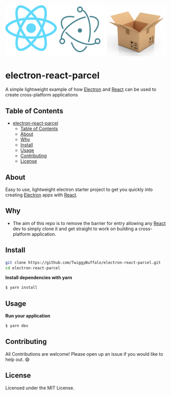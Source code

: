 <img src="src/banner.png" alt="electron-react-parcel">

# electron-react-parcel
A simple lightweight example of how [Electron](https://electronjs.org/) and [React](https://recatjs.org/) can be used to create cross-platform applications

## Table of Contents

- [electron-react-parcel](#electron-react-parcel)
  - [Table of Contents](#table-of-contents)
  - [About](#about)
  - [Why](#why)
  - [Install](#install)
  - [Usage](#usage)
  - [Contributing](#contributing)
  - [License](#license)


## About

Easy to use, lightweight electron starter project to get you quickly into creating [Electron](https://electronjs.org/) apps with [React](https://recatjs.org/).

## Why

- The aim of this repo is to remove the barrier for entry allowing any [React](https://recatjs.org/) dev to simply clone it and get straight to work on building a cross-platform application.

## Install

```sh
git clone https://github.com/TwiggyBuffalo/electron-react-parcel.git
cd electron-react-parcel
```

**Install dependencies with yarn**

```sh
$ yarn install
```

## Usage

**Run your application**

```sh
$ yarn dev
```

## Contributing

All Contributions are welcome! Please open up an issue if you would like to help out. :smile:

## License

Licensed under the MIT License.
